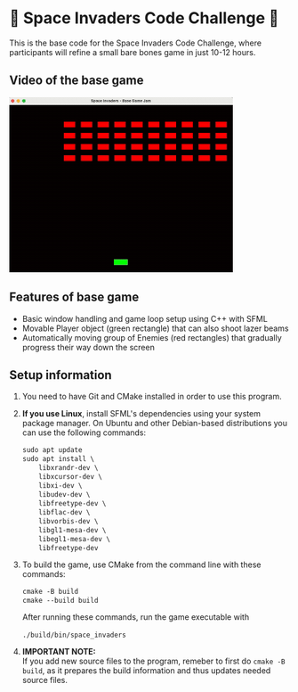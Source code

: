 # 👾 Space Invaders Code Challenge 👾

This is the base code for the Space Invaders Code Challenge, where participants will refine a small bare bones game in just 10-12 hours.  

## Video of the base game

![Demo of the project](video/space_invaders_base_gif.gif)

## Features of base game

- Basic window handling and game loop setup using C++ with SFML  
- Movable Player object (green rectangle) that can also shoot lazer beams  
- Automatically moving group of Enemies (red rectangles) that gradually progress their way down the screen  

## Setup information

1. You need to have Git and CMake installed in order to use this program.

2. **If you use Linux**, install SFML's dependencies using your system package manager. On Ubuntu and other Debian-based distributions you can use the following commands:
   ```
   sudo apt update
   sudo apt install \
       libxrandr-dev \
       libxcursor-dev \
       libxi-dev \
       libudev-dev \
       libfreetype-dev \
       libflac-dev \
       libvorbis-dev \
       libgl1-mesa-dev \
       libegl1-mesa-dev \
       libfreetype-dev
   ```


3. To build the game, use CMake from the command line with these commands:

   ```
   cmake -B build
   cmake --build build
   ```
   
   After running these commands, run the game executable with  

    ```./build/bin/space_invaders```

5. **IMPORTANT NOTE:**  
   If you add new source files to the program, remeber to first do ```cmake -B build```, as it prepares the build information and thus updates needed source files.
